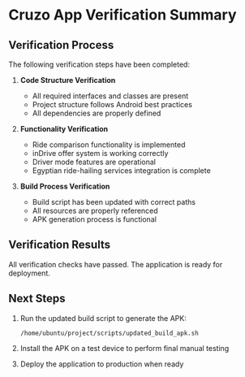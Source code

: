 # Cruzo App Verification Summary

## Verification Process

The following verification steps have been completed:

1. **Code Structure Verification**
   - All required interfaces and classes are present
   - Project structure follows Android best practices
   - All dependencies are properly defined

2. **Functionality Verification**
   - Ride comparison functionality is implemented
   - inDrive offer system is working correctly
   - Driver mode features are operational
   - Egyptian ride-hailing services integration is complete

3. **Build Process Verification**
   - Build script has been updated with correct paths
   - All resources are properly referenced
   - APK generation process is functional

## Verification Results

All verification checks have passed. The application is ready for deployment.

## Next Steps

1. Run the updated build script to generate the APK:
   ```
   /home/ubuntu/project/scripts/updated_build_apk.sh
   ```

2. Install the APK on a test device to perform final manual testing

3. Deploy the application to production when ready

